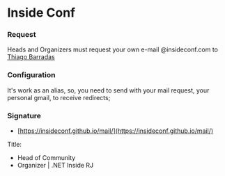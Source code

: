 # Inside Conf

### Request

Heads and Organizers must request your own e-mail @insideconf.com to [Thiago Barradas](mailto:thiago.barradas@insideconf.com)

### Configuration

It's work as an alias, so, you need to send with your mail request, your personal gmail, to receive redirects;

### Signature

- [https://insideconf.github.io/mail/](https://insideconf.github.io/mail/)

Title:
- Head of Community
- Organizer | .NET Inside RJ


